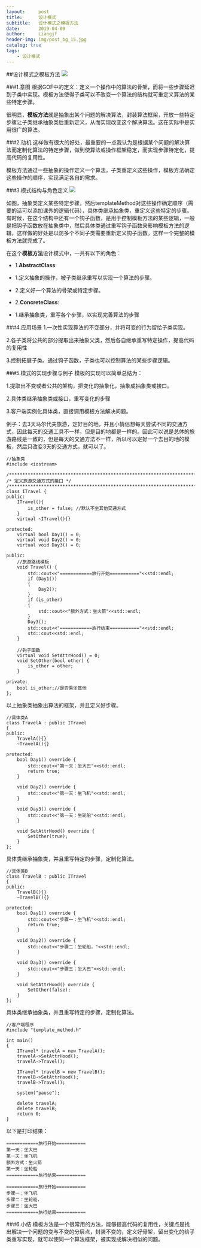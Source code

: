 ```yaml
---
layout:     post                  
title:      设计模式
subtitle:   设计模式之模板方法
date:       2019-04-09          
author:     Liangjf                  
header-img: img/post_bg_15.jpg
catalog: true                      
tags:                       
    - 设计模式
---
```


##设计模式之模板方法
![](https://i.imgur.com/dSbT73x.png)

###1.意图
根据GOF中的定义：定义一个操作中的算法的骨架，而将一些步骤延迟到子类中实现。模板方法使得子类可以不改变一个算法的结构就可重定义算法的某些特定步骤。

很明显，**模板方法**就是抽象出某个问题的解决算法，封装算法框架，开放一些特定步骤让子类继承抽象类后重新定义，从而实现改变这个解决算法。这在实际中是实用很广的算法。

###2.动机
这样做有很大的好处，最重要的一点我认为是根据某个问题的解决算法而定制化算法的特定步骤，做到使算法或操作框架稳定，而实现步骤特定化，提高代码的复用性。

模板方法通过一些抽象的操作定义一个算法，子类重定义这些操作，模板方法确定这些操作的顺序，实现满足各自的需求。

###3.模式结构与角色定义
![](https://i.imgur.com/WuxzGMg.png)

如图，抽象类定义某些特定步骤，然后templateMethod对这些操作确定顺序（需要的话可以添加课外的逻辑代码），具体类继承抽象类，重定义这些特定的步骤。有时候，在这个结构中还有一个钩子函数，是用于控制模板方法的某些逻辑，一般是把钩子函数放在抽象类中，然后具体类通过重写钩子函数来影响模板方法的逻辑，这样做的好处是以防多个不同子类需要重新定义钩子函数。这样一个完整的模板方法就完成了。

在这个**模板方法**设计模式中，一共有以下的角色：

- 1.**AbstractClass**:
 - 1.定义抽象的操作，被子类继承重写以实现一个算法的步骤。
 - 2.定义好一个算法的骨架或特定步骤。

- 2.**ConcreteClass**:
 - 1.继承抽象类，重写各个步骤，以实现完善算法的步骤 

###4.应用场景
1.一次性实现算法的不变部分，并将可变的行为留给子类实现。

2.各子类将公共的部分提取出来抽象父类，然后各自继承重写特定操作，提高代码的复用性

3.控制拓展子类。通过钩子函数，子类也可以控制算法的某些步骤逻辑。

###5.模式的实现步骤与例子
模板的实现可以简单总结为：

1.提取出不变或者公共的架构，把变化的抽象化，抽象成抽象类或接口。

2.具体类继承抽象类或接口，重写变化的步骤

3.客户端实例化具体类，直接调用模板方法解决问题。

例子：去3天马尔代夫旅游，定好目的地，并且小情侣想每天尝试不同的交通方式，因此每天的交通工具不一样，但是目的地都是一样的。因此可以说是总体的旅游路线是一致的，但是每天的交通方法不一样，所以可以定好一个去目的地的模板，然后只改变3天的交通方式，就可以了。

	//抽象类
	#include <iostream>
	
	/************************************************************************/
	/* 定义旅游交通方式的接口 */
	/************************************************************************/
	class ITravel {
	public:
		ITravel(){
			is_other = false; //默认不坐其他交通方式
		}
		virtual ~ITravel(){}

	protected:	
		virtual bool Day1() = 0;
		virtual void Day2() = 0;
		virtual void Day3() = 0;
	
	public:
		//旅游路线模板
		void Travel() {
			std::cout<<"============旅行开始==========="<<std::endl;
			if (Day1())
			{
				Day2();
			}
			if (is_other)
			{
				std::cout<<"额外方式：坐火箭"<<std::endl;
			}
			Day3();
			std::cout<<"============旅行结束==========="<<std::endl;
			std::cout<<std::endl;
		}
	
		//钩子函数
		virtual void SetAttrHood() = 0;
		void SetOther(bool other) {
			is_other = other;
		}
	
	private:
		bool is_other;//是否乘坐其他
	};

以上抽象类抽象出算法的框架，并且定义好步骤。

	//具体类A
	class TravelA : public ITravel
	{
	public:
		TravelA(){}
		~TravelA(){}
	
	protected:
		bool Day1() override {
			std::cout<<"第一天：坐大巴"<<std::endl;
			return true;
		}
	
		void Day2() override {
			std::cout<<"第一天：坐飞机"<<std::endl;
		}
	
		void Day3() override {
			std::cout<<"第一天：坐轮船"<<std::endl;
		}
		
		void SetAttrHood() override {
			SetOther(true);
		}
	};

具体类继承抽象类，并且重写特定的步骤，定制化算法。

	//具体类B
	class TravelB : public ITravel
	{
	public:
		TravelB(){}
		~TravelB(){}
	
	protected:
		bool Day1() override {
			std::cout<<"步骤一：坐飞机"<<std::endl;
			return true;
		}
	
		void Day2() override {
			std::cout<<"步骤二：坐轮船，"<<std::endl;
		}
	
		void Day3() override {
			std::cout<<"步骤三：坐大巴"<<std::endl;
		}
	
		void SetAttrHood() override {
			SetOther(false);
		}
	};

具体类继承抽象类，并且重写特定的步骤，定制化算法。

	//客户端程序
	#include "template_method.h"
	
	int main()
	{
		ITravel* travelA = new TravelA();
		travelA->SetAttrHood();
		travelA->Travel();
	
		ITravel* travelB = new TravelB();
		travelB->SetAttrHood();
		travelB->Travel();
	
		system("pause");
	
		delete travelA;
		delete travelB;
		return 0;
	}

以下是打印结果：

	============旅行开始===========
	第一天：坐大巴
	第一天：坐飞机
	额外方式：坐火箭
	第一天：坐轮船
	============旅行结束===========
	
	============旅行开始===========
	步骤一：坐飞机
	步骤二：坐轮船，
	步骤三：坐大巴
	============旅行结束===========

###6.小结
模板方法是一个很常用的方法，能够提高代码的复用性，关键点是找出解决一个问题的变与不变的分层点，封装不变的，定义好骨架，留出变化的给子类重写实现，就可以使同一个算法框架，被实现成解决相似的问题。